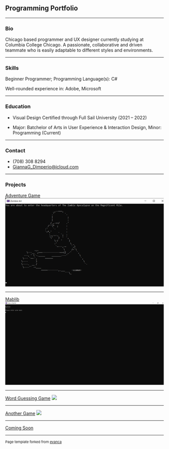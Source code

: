 ## Programming Portfolio

---

### Bio

Chicago based programmer and UX designer currently studying at Columbia College Chicago. A passionate, collaborative and driven teammate who is easily adaptable to different styles and environments.

---

### Skills

Beginner Programmer; Programming Language(s): C#

Well-rounded experience in: Adobe, Microsoft 

___

### Education

- Visual Design Certified through Full Sail University (2021 – 2022)

- Major: Batchelor of Arts in User Experience & Interaction Design, Minor: Programming (Current)

___

### Contact

- (708) 308 8294
- GiannaG_Dimperio@icloud.com

---

### Projects

[Adventure Game](/sample_page)
<img src="images/Intro.png?raw=true"/>

---

[Mablib](/Sample_page3)
<img src="images/Make a Madlib! 11_8_2022 8_15_16 PM.png?raw=true"/>

---

[Word Guessing Game](/Sample_page4)
<img src="?raw=true"/>

___

[Another Game](/Sample_page5)
<img src="?raw=true"/>

___

[Coming Soon](/Sample_page2)

___
<p style="font-size:11px">Page template forked from <a href="https://github.com/evanca/quick-portfolio">evanca</a></p>
